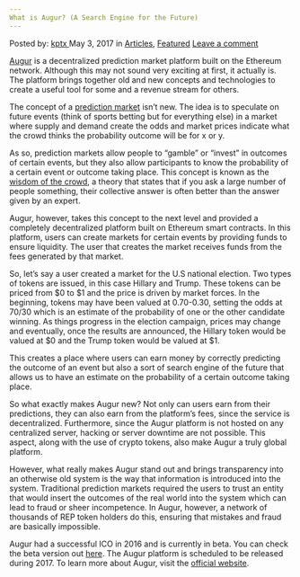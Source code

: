 ```yaml
---
What is Augur? (A Search Engine for the Future)
---
```

<article class="post-listing post-19604 post type-post status-publish format-standard has-post-thumbnail hentry category-deepdot-news tag-augur tag-engine tag-future tag-search">
    <div class="post-inner">
    <p class="post-meta">
    <span>Posted by: <a href="https://www.deepdotweb.com/author/kptx/" title="">kptx </a></span>
    <span>May 3, 2017</span>
    <span>in <a href="https://www.deepdotweb.com/category/articles/" rel="category tag">Articles</a>, <a href="https://www.deepdotweb.com/category/deepdot-news/" rel="category tag">Featured</a></span>
    <span><a href="https://www.deepdotweb.com/2017/05/03/augur-search-engine-future/#respond">Leave a comment</a></span>
    </p>
    <div class="clear"></div>
    <div class="entry">
    <p><a href="https://augur.net/">Augur</a> is a decentralized prediction market platform built on the Ethereum network. Although this may not sound very exciting at first, it actually is. The platform brings together old and new concepts and technologies to create a useful tool for some and a revenue stream for others.</p>
    <p>The concept of a <a href="https://en.wikipedia.org/wiki/Prediction_market">prediction market</a> isn’t new. The idea is to speculate on future events (think of sports betting but for everything else) in a market where supply and demand create the odds and market prices indicate what the crowd thinks the probability outcome will be for x or y.</p>
    <p>As so, prediction markets allow people to “gamble” or “invest” in outcomes of certain events, but they also allow participants to know the probability of a certain event or outcome taking place. This concept is known as the <a href="https://en.wikipedia.org/wiki/Wisdom_of_the_crowd">wisdom of the crowd</a>, a theory that states that if you ask a large number of people something, their collective answer is often better than the answer given by an expert.</p>
    <p>Augur, however, takes this concept to the next level and provided a completely decentralized platform built on Ethereum smart contracts. In this platform, users can create markets for certain events by providing funds to ensure liquidity. The user that creates the market receives funds from the fees generated by that market.</p>
    <p>So, let’s say a user created a market for the U.S national election. Two types of tokens are issued, in this case Hillary and Trump. These tokens can be priced from $0 to $1 and the price is driven by market forces. In the beginning, tokens may have been valued at 0.70-0.30, setting the odds at 70/30 which is an estimate of the probability of one or the other candidate winning. As things progress in the election campaign, prices may change and eventually, once the results are announced, the Hillary token would be valued at $0 and the Trump token would be valued at $1.</p>
    <p>This creates a place where users can earn money by correctly predicting the outcome of an event but also a sort of search engine of the future that allows us to have an estimate on the probability of a certain outcome taking place.</p>
    <p>So what exactly makes Augur new? Not only can users earn from their predictions, they can also earn from the platform’s fees, since the service is decentralized. Furthermore, since the Augur platform is not hosted on any centralized server, hacking or server downtime are not possible. This aspect, along with the use of crypto tokens, also make Augur a truly global platform.</p>
    <p>However, what really makes Augur stand out and brings transparency into an otherwise old system is the way that information is introduced into the system. Traditional prediction markets required the users to trust an entity that would insert the outcomes of the real world into the system which can lead to fraud or sheer incompetence. In Augur, however, a network of thousands of REP token holders do this, ensuring that mistakes and fraud are basically impossible.</p>
    <p>Augur had a successful ICO in 2016 and is currently in beta. You can check the beta version out <a href="https://app.augur.net">here</a>. The Augur platform is scheduled to be released during 2017. To learn more about Augur, visit the <a href="https://augur.net/">official website</a>.</p>
    </div>
    <span style="display:none"><a href="https://www.deepdotweb.com/tag/augur/" rel="tag">augur</a> <a href="https://www.deepdotweb.com/tag/engine/" rel="tag">engine</a> <a href="https://www.deepdotweb.com/tag/future/" rel="tag">future</a> <a href="https://www.deepdotweb.com/tag/search/" rel="tag">search</a></span> <span style="display:none" class="updated">2017-05-03</span>
    <div style="display:none" class="vcard author" itemprop="author" itemscope itemtype="http://schema.org/Person"><strong class="fn" itemprop="name"><a href="https://www.deepdotweb.com/author/kptx/" title="Posts by kptx" rel="author">kptx</a></strong></div>
    </div>
</article>


